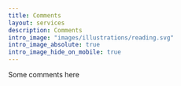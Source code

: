 ```yaml
---
title: Comments
layout: services
description: Comments
intro_image: "images/illustrations/reading.svg"
intro_image_absolute: true
intro_image_hide_on_mobile: true
---
```


Some comments here